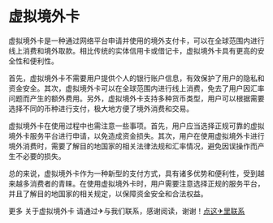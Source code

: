 # 虚拟境外卡

虚拟境外卡是一种通过网络平台申请并使用的境外支付卡，可以在全球范围内进行线上消费和境外取款。相比传统的实体信用卡或借记卡，虚拟境外卡具有更高的安全性和便利性。

首先，虚拟境外卡不需要用户提供个人的银行账户信息，有效保护了用户的隐私和资金安全。其次，虚拟境外卡可以在全球范围内进行线上消费，免去了用户因汇率问题而产生的额外费用。另外，虚拟境外卡支持多种货币类型，用户可以根据需要选择不同的币种进行支付，极大地方便了境外消费和交易。

虚拟境外卡在使用过程中也需注意一些事项。首先，用户应当选择正规可靠的虚拟境外卡服务平台进行申请，以免造成资金损失。其次，用户在使用虚拟境外卡进行境外消费时，需要了解目的地国家的相关法律法规和汇率情况，避免因误操作而产生不必要的损失。

总的来说，虚拟境外卡作为一种新型的支付方式，具有诸多优势和便利性，受到越来越多消费者的青睐。在使用虚拟境外卡时，用户需要注意选择正规的服务平台，并且了解目的地国家的相关规定，以保障资金安全和合法权益。

更多 关于虚拟境外卡 请通过✈与我们联系，感谢阅读，谢谢！[点这✈里联系](https://abc.k02.cc)